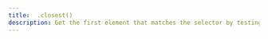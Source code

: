 ```yaml
---
title:  .closest()
description: Get the first element that matches the selector by testing the element and traversing up in the DOM tree.
---
```

